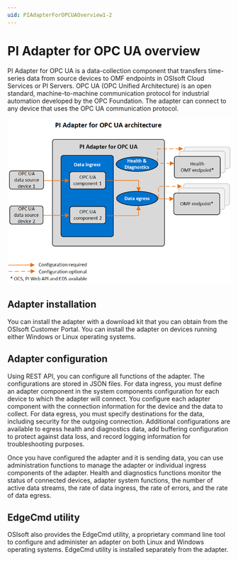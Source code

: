 ```yaml
---
uid: PIAdapterForOPCUAOverview1-2
---
```


# PI Adapter for OPC UA overview

PI Adapter for OPC UA is a data-collection component that transfers time-series data from source devices to OMF endpoints in OSIsoft Cloud Services or PI Servers. OPC UA (OPC Unified Architecture) is an open standard, machine-to-machine communication protocol for industrial automation developed by the OPC Foundation. The adapter can connect to any device that uses the OPC UA communication protocol.

![PI Adapter for OPC UA architecture](images/pi-adapter-for-opc-ua-architecture-diagram.png)

## Adapter installation

You can install the adapter with a download kit that you can obtain from the OSIsoft Customer Portal. You can install the adapter on devices running either Windows or Linux operating systems.

## Adapter configuration

Using REST API, you can configure all functions of the adapter. The configurations are stored in JSON files. For data ingress, you must define an adapter component in the system components configuration for each device to which the adapter will connect. You configure each adapter component with the connection information for the device and the data to collect. For data egress, you must specify destinations for the data, including security for the outgoing connection. Additional configurations are available to egress health and diagnostics data, add buffering configuration to protect against data loss, and record logging information for troubleshooting purposes.

Once you have configured the adapter and it is sending data, you can use administration functions to manage the adapter or individual ingress components of the adapter. Health and diagnostics functions monitor the status of connected devices, adapter system functions, the number of active data streams, the rate of data ingress, the rate of errors, and the rate of data egress.

## EdgeCmd utility

OSIsoft also provides the EdgeCmd utility, a proprietary command line tool to configure and administer an adapter on both Linux and Windows operating systems. EdgeCmd utility is installed separately from the adapter.
